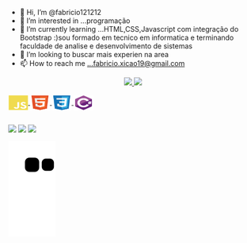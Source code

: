 - 👋 Hi, I’m @fabricio121212
- 👀 I’m interested in ...programação
- 🌱 I’m currently learning ...HTML,CSS,Javascript com integração do Bootstrap :)sou formado em tecnico em informatica  e terminando faculdade de analise e desenvolvimento de sistemas 
- 💞️ I’m looking to  buscar mais experien na  area
- 📫 How to reach me ...fabricio.xicao19@gmail.com


<div align="center">
  <a href="https://github.com/fabricio121212/fabricio121212">
  <img height="180em" src="https://github-readme-stats.vercel.app/api?username=fabricio121212&show_icons=true&theme=dracula&include_all_commits=true&count_private=true"/>
  <img height="180em" src="https://github-readme-stats.vercel.app/api/top-langs/?username=fabricio121212&layout=compact&langs_count=7&theme=dracula"/>
</div>
  
  <div style="display: inline_block"><br>
  <img align="center" alt="fr-Js" height="30" width="40" src="https://raw.githubusercontent.com/devicons/devicon/master/icons/javascript/javascript-plain.svg">
  <img align="center" alt="Rafa-HTML" height="30" width="40" src="https://raw.githubusercontent.com/devicons/devicon/master/icons/html5/html5-original.svg">
  <img align="center" alt="Rafa-CSS" height="30" width="40" src="https://raw.githubusercontent.com/devicons/devicon/master/icons/css3/css3-original.svg">
  
  <img align="center" alt="Rafa-Csharp" height="30" width="40" src="https://raw.githubusercontent.com/devicons/devicon/master/icons/csharp/csharp-original.svg">
  
</div>
  
   ##
  
  <div> 
  
  <a href="https://instagram.com/fabricioxicao" target="_blank"><img src="https://img.shields.io/badge/-Instagram-%23E4405F?style=for-the-badge&logo=instagram&logoColor=white" target="_blank"></a>
  <a href = "fabricio.xicao19@gmail.com"><img src="https://img.shields.io/badge/Gmail-D14836?style=for-the-badge&logo=gmail&logoColor=white"></a>
  <a href="https:https://www.linkedin.com/in/fabricio-rodrigues-611337165/" target="_blank"><img src="https://img.shields.io/badge/-LinkedIn-%230077B5?style=for-the-badge&logo=linkedin&logoColor=white" target="_blank"></a> 
    
 
  ![Snake animation](https://github.com/rafaballerini/rafaballerini/blob/output/github-contribution-grid-snake.svg)
 
</div>
